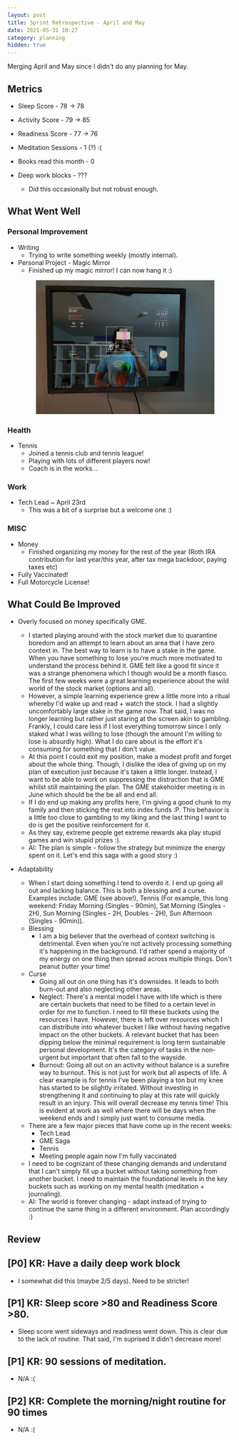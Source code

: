 ```yaml
---
layout: post
title: Sprint Retrospective - April and May
date: 2021-05-31 10:27
category: planning
hidden: true
---
```


Merging April and May since I didn't do any planning for May. 

## Metrics
* Sleep Score - 78 -> 78
* Activity Score - 79 -> 85 
* Readiness Score - 77 -> 76

* Meditation Sessions - 1 (?) :(
* Books read this month - 0
* Deep work blocks - ???
  * Did this occasionally but not robust enough.

## What Went Well

### Personal Improvement
* Writing 
  * Trying to write something weekly (mostly internal).
* Personal Project - Magic Mirror
  * Finished up my magic mirror! I can now hang it :)
  <figure>
    <img src="/assets/2021-05-31-images/magic_mirror.jpg" alt="MagicMirror">
  </figure>

### Health
* Tennis
  * Joined a tennis club and tennis league!
  * Playing with lots of different players now!
  * Coach is in the works...

### Work
* Tech Lead ~ April 23rd
  * This was a bit of a surprise but a welcome one :)

### MISC
* Money
  * Finished organizing my money for the rest of the year (Roth IRA contribution for last year/this
    year, after tax mega backdoor, paying taxes etc)
* Fully Vaccinated!
* Full Motorcycle License!
 
## What Could Be Improved
* Overly focused on money specifically GME.
  * I started playing around with the stock market due to quarantine boredom and an attempt to learn
    about an area that I have zero context in. The best way to learn is to have a stake in the game.
    When you have something to lose you're much more motivated to understand the process behind it.
    GME felt like a good fit since it was a strange phenomena which I though would be a month
    fiasco. The first few weeks were a great learning experience about the wild world of the stock
    market (options and all).
  * However, a simple learning experience grew a little more into a ritual whereby I'd wake up and
    read + watch the stock. I had a slightly uncomfortably large stake in the game now. That said, I
    was no longer learning but rather just staring at the screen akin to gambling. Frankly, I could
    care less if I lost everything tomorrow since I only staked what I was willing to lose (though the
    amount I'm willing to lose is absurdly high). What I do care about is the effort it's consuming
    for something that I don't value.
  * At this point I could exit my position, make a modest profit and forget about the whole thing.
    Though, I dislike the idea of giving up on my plan of execution just because it's taken a little
    longer. Instead, I want to be able to work on suppressing the distraction that is GME whilst
    still maintaining the plan. The GME stakeholder meeting is in June which should be the be all
    and end all.
  * If I do end up making any profits here, I'm giving a good chunk to my family and then sticking
    the rest into index funds :P. This behavior is a little too close to gambling to my liking and
    the last thing I want to do is get the positive reinforcement for it.
  * As they say, extreme people get extreme rewards aka play stupid games and win stupid prizes :).
  * AI: The plan is simple - follow the strategy but minimize the energy spent on it. Let's
    end this saga with a good story :)

* Adaptability
  * When I start doing something I tend to overdo it. I end up going all out and lacking balance.
    This is both a blessing and a curse.  Examples include: GME (see above!), Tennis (For example,
    this long weekend: Friday Morning (Singles - 90min), Sat Morning (Singles - 2H), Sun Morning
    (Singles - 2H, Doubles - 2H), Sun Afternoon (Singles - 90min)).
  * Blessing
    * I am a big believer that the overhead of context switching is detrimental. Even when you're
      not actively processing something it's happening in the background. I'd rather spend a
      majority of my energy on one thing then spread across multiple things. Don't peanut butter
      your time!
  * Curse
    * Going all out on one thing has it's downsides. It leads to both burn-out and also neglecting
      other areas.
    * Neglect: There's a mental model I have with life which is there are certain buckets that need to be
      filled to a certain level in order for me to function. I need to fill these buckets using the
      resources I have. However, there is left over resources which I can distribute into whatever
      bucket I like without having negative impact on the other buckets. A relevant bucket that has
      been dipping below the minimal requirement is long term sustainable personal development. It's
      the category of tasks in the non-urgent but important that often fall to the wayside.
    * Burnout: Going all out on an activity without balance is a surefire way to burnout. This is
      not just for work but all aspects of life. A clear example is for tennis I've been playing
      a ton but my knee has started to be slightly irritated. Without investing in strengthening it
      and continuing to play at this rate will quickly result in an injury. This will overall
      decrease my tennis time! This is evident at work as well where there will be days when the
      weekend ends and I simply just want to consume media.
  * There are a few major pieces that have come up in the recent weeks:
    * Tech Lead
    * GME Saga
    * Tennis
    * Meeting people again now I'm fully vaccinated
  * I need to be cognizant of these changing demands and understand that I can't simply fill up a
    bucket without taking something from another bucket. I need to maintain the foundational levels
    in the key buckets such as working on my mental health (meditation + journaling).
  * AI: The world is forever changing - adapt instead of trying to continue the same thing in a
    different environment. Plan accordingly :)

## Review

## [P0] KR: Have a daily deep work block
* I somewhat did this (maybe 2/5 days). Need to be stricter!

## [P1] KR: Sleep score >80 and Readiness Score >80.
* Sleep score went sideways and readiness went down. This is clear due to the lack of routine. That
  said, I'm suprised it didn't decrease more!

## [P1] KR: 90 sessions of meditation.
* N/A :(

## [P2] KR: Complete the morning/night routine for 90 times
* N/A :(
